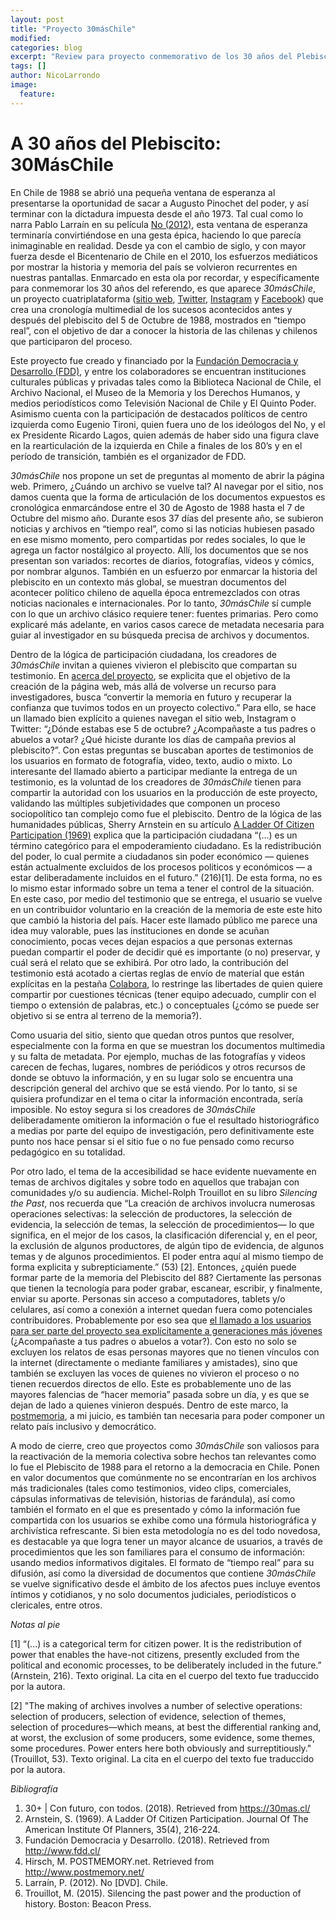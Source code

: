 ```yaml
---
layout: post
title: "Proyecto 30másChile"
modified:
categories: blog
excerpt: "Review para proyecto conmemorativo de los 30 años del Plebiscito de 1988 en Chile"
tags: []
author: NicoLarrondo
image: 
  feature:
---
```

# A 30 años del Plebiscito: 30MásChile

En Chile de 1988 se abrió una pequeña ventana de esperanza al presentarse la oportunidad de sacar a Augusto Pinochet del poder, y así terminar con la dictadura impuesta desde el año 1973. Tal cual como lo narra Pablo Larraín en su película [No (2012)](https://www.youtube.com/watch?v=DJ1v55-ocIo "Youtube - No Trailer"), esta ventana de esperanza terminaría convirtiéndose en una gesta épica, haciendo lo que parecía inimaginable en realidad. Desde ya con el cambio de siglo, y con mayor fuerza desde el Bicentenario de Chile en el 2010, los esfuerzos mediáticos por mostrar la historia y memoria del país se volvieron recurrentes en nuestras pantallas. Enmarcado en esta ola por recordar, y específicamente para conmemorar los 30 años del referendo, es que aparece *30másChile*, un proyecto cuatriplataforma ([sitio web](https://30mas.cl/ "30mas.cl"), [Twitter](https://twitter.com/30maschile "Twitter @30MasChile"), [Instagram](https://www.instagram.com/30maschile/ "Instagram @30MasChile") y [Facebook](https://www.facebook.com/30MasChile/ "Facebook @30MasChile")) que crea una cronología multimedial de los sucesos acontecidos antes y después del plebiscito del 5 de Octubre de 1988, mostrados en “tiempo real”, con el objetivo de dar a conocer la historia de las chilenas y chilenos que participaron del proceso. 

Este proyecto fue creado y financiado por la [Fundación Democracia y Desarrollo (FDD)](http://www.fdd.cl/ "FDD.CL"), y entre los colaboradores se encuentran instituciones culturales públicas y privadas tales como la Biblioteca Nacional de Chile, el Archivo Nacional, el Museo de la Memoria y los Derechos Humanos, y medios periodísticos como Televisión Nacional de Chile y El Quinto Poder. Asimismo cuenta con la participación de destacados políticos de centro izquierda como Eugenio Tironi, quien fuera uno de los ideólogos del No, y el ex Presidente Ricardo Lagos, quien además de haber sido una figura clave en la rearticulación de la izquierda en Chile a finales de los 80’s y en el período de transición, también es el organizador de FDD. 

*30másChile* nos propone un set de preguntas al momento de abrir la página web. Primero, ¿Cuándo un archivo se vuelve tal? Al navegar por el sitio, nos damos cuenta que la forma de articulación de los documentos expuestos es cronológica enmarcándose entre el 30 de Agosto de 1988 hasta el 7 de Octubre del mismo año. Durante esos 37 días del presente año, se subieron noticias y archivos en “tiempo real”, como si las noticias hubiesen pasado en ese mismo momento, pero compartidas por redes sociales, lo que le agrega un factor nostálgico al proyecto. Allí, los documentos que se nos presentan son variados: recortes de diarios, fotografías, videos y cómics, por nombrar algunos. También en un esfuerzo por enmarcar la historia del plebiscito en un contexto más global, se muestran documentos del acontecer político chileno de aquella época entremezclados con otras noticias nacionales e internacionales. Por lo tanto, *30másChile* sí cumple con lo que un archivo clásico requiere tener: fuentes primarias. Pero como explicaré más adelante, en varios casos carece de metadata necesaria para guiar al investigador en su búsqueda precisa de archivos y documentos.

Dentro de la lógica de participación ciudadana, los creadores de *30másChile* invitan a quienes vivieron el plebiscito que compartan su testimonio. En [acerca del proyecto](https://30mas.cl/acerca "https://30mas.cl/acerca"), se explicita que el objetivo de la creación de la página web, más allá de volverse un recurso para investigadores, busca “convertir la memoria en futuro y recuperar la confianza que tuvimos todos en un proyecto colectivo.” Para ello, se hace un llamado bien explícito a quienes navegan el sitio web, Instagram o Twitter: “¿Dónde estabas ese 5 de octubre? ¿Acompañaste a tus padres o abuelos a votar? ¿Qué hiciste durante los días de campaña previos al plebiscito?”. Con estas preguntas se buscaban aportes de testimonios de los usuarios en formato de fotografía, video, texto, audio o mixto. 
Lo interesante del llamado abierto a participar mediante la entrega de un testimonio, es la voluntad de los creadores de *30másChile* tienen para compartir la autoridad con los usuarios en la producción de este proyecto, validando las múltiples subjetividades que componen un proceso sociopolítico tan complejo como fue el plebiscito. Dentro de la lógica de las humanidades públicas, Sherry Arnstein en su artículo [A Ladder Of Citizen Participation (1969)](http://www.participatorymethods.org/sites/participatorymethods.org/files/Arnstein%20ladder%201969.pdf "Arnstein ladder 1969.pdf") explica que la participación ciudadana “(...) es un término categórico para el empoderamiento ciudadano. Es la redistribución del poder, lo cual permite a ciudadanos sin poder económico — quienes están actualmente excluidos de los procesos politicos y económicos — a estar deliberadamente incluidos en el futuro.” (216)[1]. De esta forma, no es lo mismo estar informado sobre un tema a tener el control de la situación. En este caso, por medio del testimonio que se entrega, el usuario se vuelve en un contribuidor voluntario en la creación de la memoria de este este hito que cambió la historia del país. Hacer este llamado público me parece una idea muy valorable, pues las instituciones en donde se acuñan conocimiento, pocas veces dejan espacios a que personas externas puedan compartir el poder de decidir qué es importante (o no) preservar, y cuál será el relato que se exhibirá.
Por otro lado, la contribución del testimonio está acotado a ciertas reglas de envío de material que están explícitas en la pestaña [Colabora](https://30mas.cl/colabora "https://30mas.cl/colabora"), lo restringe las libertades de quien quiere compartir por cuestiones técnicas (tener equipo adecuado, cumplir con el tiempo o extensión de palabras, etc.) o conceptuales (¿cómo se puede ser objetivo si se entra al terreno de la memoria?).

Como usuaria del sitio, siento que quedan otros puntos que resolver, especialmente con la forma en que se muestran los documentos multimedia y su falta de metadata. Por ejemplo, muchas de las fotografías y videos carecen de fechas, lugares, nombres de periódicos y otros recursos de donde se obtuvo la información, y en su lugar solo se encuentra una descripción general del archivo que se está viendo. Por lo tanto, si se quisiera profundizar en el tema o citar la información encontrada, sería imposible. No estoy segura si los creadores de *30másChile* deliberadamente omitieron la información o fue el resultado historiográfico a medias por parte del equipo de investigación, pero definitivamente este punto nos hace pensar si el sitio fue o no fue pensado como recurso pedagógico en su totalidad. 

Por otro lado, el tema de la accesibilidad se hace evidente nuevamente en temas de archivos digitales y sobre todo en aquellos que trabajan con comunidades y/o su audiencia. Michel-Rolph Trouillot en su libro *Silencing the Past*, nos recuerda que “La creación de archivos involucra numerosas operaciones selectivas: la selección de productores, la selección de evidencia, la selección de temas, la selección de procedimientos— lo que significa, en el mejor de los casos, la clasificación diferencial y, en el peor, la exclusión de algunos productores, de algún tipo de evidencia, de algunos temas y de algunos procedimientos. El poder entra aquí al mismo tiempo de forma explicita y subrepticiamente.” (53) [2]. Entonces, ¿quién puede formar parte de la memoria del Plebiscito del 88? Ciertamente las personas que tienen la tecnología para poder grabar, escanear, escribir, y finalmente, enviar su aporte. Personas sin acceso a computadores, tablets y/o celulares, así como a conexión a internet quedan fuera como potenciales contribuidores. Probablemente por eso sea que [el llamado a los usuarios para ser parte del proyecto sea explícitamente a generaciones más jóvenes](https://30mas.cl/acerca "https://30mas.cl/acerca") (¿Acompañaste a tus padres o abuelos a votar?). Con esto no solo se excluyen los relatos de esas personas mayores que no tienen vínculos con la internet (directamente o mediante familiares y amistades), sino que también se excluyen las voces de quienes no vivieron el proceso o no tienen recuerdos directos de ello. Este es probablemente uno de las mayores falencias de “hacer memoria” pasada sobre un día, y es que se dejan de lado a quienes vinieron después. Dentro de este marco, la [postmemoria](https://www.postmemory.net/ "https://www.postmemory.net/"), a mi juicio, es también tan necesaria para poder componer un relato país inclusivo y democrático.

A modo de cierre, creo que proyectos como *30másChile* son valiosos para la reactivación de la memoria colectiva sobre hechos tan relevantes como lo fue el Plebiscito de 1988 para el retorno a la democracia en Chile. Ponen en valor documentos que comúnmente no se encontrarían en los archivos más tradicionales (tales como testimonios, video clips, comerciales, cápsulas informativas de televisión, historias de farándula), así como también el formato en el que es presentado y cómo la información fue compartida con los usuarios se exhibe como una fórmula historiográfica y archivística refrescante. Si bien esta metodología no es del todo novedosa, es destacable ya que logra tener un mayor alcance de usuarios, a través de procedimientos que les son familiares para el consumo de información: usando medios informativos digitales. El formato de “tiempo real” para su difusión, así como la diversidad de documentos que contiene *30másChile* se vuelve significativo desde el ámbito de los afectos pues incluye eventos íntimos y cotidianos, y no solo documentos judiciales, periodísticos o clericales, entre otros.


*Notas al pie*

[1] “(...) is a categorical term for citizen power. It is the redistribution of power that enables the have-not citizens, presently excluded from the political and economic processes, to be deliberately included in the future.” (Arnstein, 216). Texto original. La cita en el cuerpo del texto fue traduccido por la autora.

[2] "The making of archives involves a number of selective operations: selection of producers, selection of evidence, selection of themes, selection of procedures—which means, at best the differential ranking and, at worst, the exclusion of some producers, some evidence, some themes, some procedures. Power enters here both obviously and surreptitiously." (Trouillot, 53). Texto original. La cita en el cuerpo del texto fue traduccido por la autora.

*Bibliografía*

1. 30+ | Con futuro, con todos. (2018). Retrieved from https://30mas.cl/
2. Arnstein, S. (1969). A Ladder Of Citizen Participation. Journal Of The American Institute Of Planners, 35(4), 216-224.
3. Fundación Democracia y Desarrollo. (2018). Retrieved from http://www.fdd.cl/
4. Hirsch, M. POSTMEMORY.net. Retrieved from http://www.postmemory.net/
5. Larraín, P. (2012). No [DVD]. Chile.
6. Trouillot, M. (2015). Silencing the past power and the production of history. Boston: Beacon Press.
